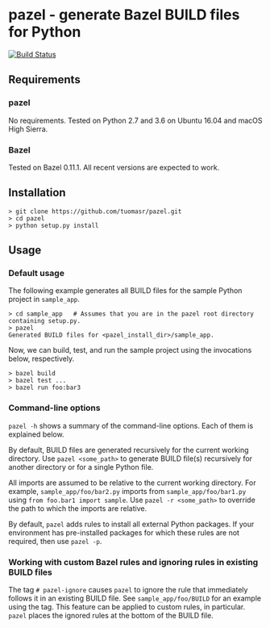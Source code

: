 # pazel - generate Bazel BUILD files for Python

[![Build Status](https://travis-ci.org/tuomasr/pazel.svg?branch=master)](https://travis-ci.org/tuomasr/pazel)

## Requirements

### pazel
No requirements. Tested on Python 2.7 and 3.6 on Ubuntu 16.04 and macOS High Sierra.

### Bazel
Tested on Bazel 0.11.1. All recent versions are expected to work.

## Installation

```
> git clone https://github.com/tuomasr/pazel.git
> cd pazel
> python setup.py install
```

## Usage

### Default usage

The following example generates all BUILD files for the sample Python project in `sample_app`.

```
> cd sample_app   # Assumes that you are in the pazel root directory containing setup.py.
> pazel
Generated BUILD files for <pazel_install_dir>/sample_app.
```

Now, we can build, test, and run the sample project using the invocations below, respectively.

```
> bazel build
> bazel test ...
> bazel run foo:bar3
```

### Command-line options

`pazel -h` shows a summary of the command-line options. Each of them is explained below.

By default, BUILD files are generated recursively for the current working directory.
Use `pazel <some_path>` to generate BUILD file(s) recursively for another directory
or for a single Python file.

All imports are assumed to be relative to the current working directory. For example,
`sample_app/foo/bar2.py` imports from `sample_app/foo/bar1.py` using `from foo.bar1 import sample`.
Use `pazel -r <some_path>` to override the path to which the imports are relative.

By default, `pazel` adds rules to install all external Python packages. If your environment has
pre-installed packages for which these rules are not required, then use `pazel -p`.


### Working with custom Bazel rules and ignoring rules in existing BUILD files

The tag `# pazel-ignore` causes `pazel` to ignore the rule that immediately follows it in an
existing BUILD file. See `sample_app/foo/BUILD` for an example using the tag.
This feature can be applied to custom rules, in particular. `pazel` places the ignored rules
at the bottom of the BUILD file.
